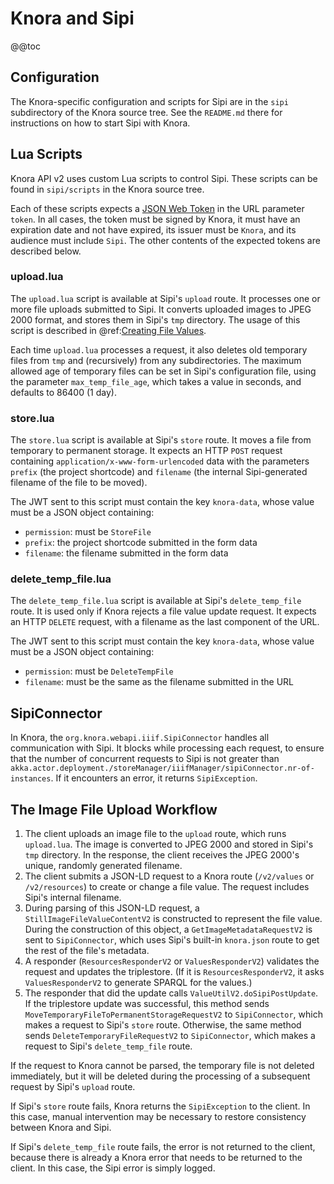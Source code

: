 <!---
Copyright © 2015-2019 the contributors (see Contributors.md).

This file is part of Knora.

Knora is free software: you can redistribute it and/or modify
it under the terms of the GNU Affero General Public License as published
by the Free Software Foundation, either version 3 of the License, or
(at your option) any later version.

Knora is distributed in the hope that it will be useful,
but WITHOUT ANY WARRANTY; without even the implied warranty of
MERCHANTABILITY or FITNESS FOR A PARTICULAR PURPOSE.  See the
GNU Affero General Public License for more details.

You should have received a copy of the GNU Affero General Public
License along with Knora.  If not, see <http://www.gnu.org/licenses/>.
-->

# Knora and Sipi

@@toc

## Configuration

The Knora-specific configuration and scripts for Sipi are in the
`sipi` subdirectory of the Knora source tree. See the `README.md` there for
instructions on how to start Sipi with Knora.

## Lua Scripts

Knora API v2 uses custom Lua scripts to control Sipi. These scripts can be
found in `sipi/scripts` in the Knora source tree.

Each of these scripts expects a [JSON Web Token](https://jwt.io/) in the
URL parameter `token`. In all cases, the token must be signed by Knora,
it must have an expiration date and not have expired, its issuer must be `Knora`,
and its audience must include `Sipi`. The other contents of the expected tokens
are described below.

### upload.lua

The `upload.lua` script is available at Sipi's `upload` route. It processes one
or more file uploads submitted to Sipi. It converts uploaded images to JPEG 2000
format, and stores them in Sipi's `tmp` directory. The usage of this script is described in
@ref:[Creating File Values](../../../03-apis/api-v2/editing-values.md#creating-file-values).

Each time `upload.lua` processes a request, it also deletes old temporary files
from `tmp` and (recursively) from any subdirectories. The maximum allowed age of
temporary files can be set in Sipi's configuration file, using the parameter
`max_temp_file_age`, which takes a value in seconds, and defaults to
86400 (1 day).

### store.lua

The `store.lua` script is available at Sipi's `store` route. It moves a file
from temporary to permanent storage. It expects an HTTP `POST` request containing
`application/x-www-form-urlencoded` data with the parameters `prefix` (the
project shortcode) and `filename` (the internal Sipi-generated filename of the file
to be moved).

The JWT sent to this script must contain the key `knora-data`, whose value
must be a JSON object containing:

- `permission`: must be `StoreFile`
- `prefix`: the project shortcode submitted in the form data
- `filename`: the filename submitted in the form data

### delete_temp_file.lua

The `delete_temp_file.lua` script is available at Sipi's `delete_temp_file` route.
It is used only if Knora rejects a file value update request. It expects an
HTTP `DELETE` request, with a filename as the last component of the URL.

The JWT sent to this script must contain the key `knora-data`, whose value
must be a JSON object containing:

- `permission`: must be `DeleteTempFile`
- `filename`: must be the same as the filename submitted in the URL

## SipiConnector

In Knora, the `org.knora.webapi.iiif.SipiConnector` handles all communication
with Sipi. It blocks while processing each request, to ensure that the number of
concurrent requests to Sipi is not greater than
`akka.actor.deployment./storeManager/iiifManager/sipiConnector.nr-of-instances`.
If it encounters an error, it returns `SipiException`.

## The Image File Upload Workflow

1. The client uploads an image file to the `upload` route, which runs
  `upload.lua`. The image is converted to JPEG 2000 and stored in Sipi's `tmp`
  directory. In the response, the client receives the JPEG 2000's unique,
  randomly generated filename.
2. The client submits a JSON-LD request to a Knora route (`/v2/values` or `/v2/resources`)
   to create or change a file value. The request includes Sipi's internal filename.
3. During parsing of this JSON-LD request, a `StillImageFileValueContentV2`
   is constructed to represent the file value. During the construction of this
   object, a `GetImageMetadataRequestV2` is sent to `SipiConnector`, which
   uses Sipi's built-in `knora.json` route to get the rest of the file's
   metadata.
4. A responder (`ResourcesResponderV2` or `ValuesResponderV2`) validates
   the request and updates the triplestore. (If it is `ResourcesResponderV2`,
   it asks `ValuesResponderV2` to generate SPARQL for the values.)
5. The responder that did the update calls `ValueUtilV2.doSipiPostUpdate`.
   If the triplestore update was successful, this method sends
   `MoveTemporaryFileToPermanentStorageRequestV2` to `SipiConnector`, which
   makes a request to Sipi's `store` route. Otherwise, the same method sends
   `DeleteTemporaryFileRequestV2` to `SipiConnector`, which makes a request
   to Sipi's `delete_temp_file` route.

If the request to Knora cannot be parsed, the temporary file is not deleted
immediately, but it will be deleted during the processing of a subsequent
request by Sipi's `upload` route.

If Sipi's `store` route fails, Knora returns the `SipiException` to the client.
In this case, manual intervention may be necessary to restore consistency
between Knora and Sipi.

If Sipi's `delete_temp_file` route fails, the error is not returned to the client,
because there is already a Knora error that needs to be returned to the client.
In this case, the Sipi error is simply logged.
